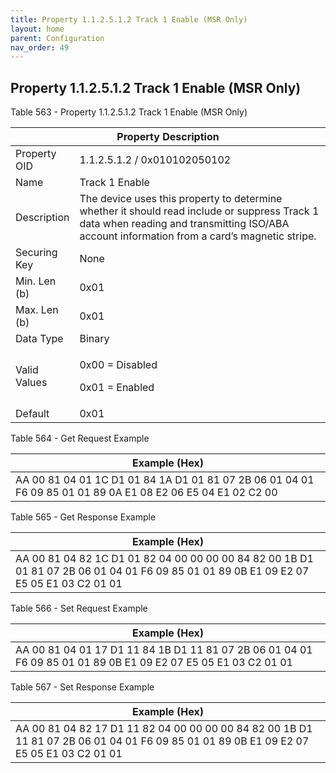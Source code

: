 ```yaml
---
title: Property 1.1.2.5.1.2 Track 1 Enable (MSR Only)
layout: home
parent: Configuration
nav_order: 49
---
```


## Property 1.1.2.5.1.2 Track 1 Enable (MSR Only)

Table 563 - Property 1.1.2.5.1.2 Track 1 Enable (MSR Only)

<table>
<colgroup>
<col style="width: 14%" />
<col style="width: 85%" />
</colgroup>
<thead>
<tr>
<th colspan="2">Property Description</th>
</tr>
</thead>
<tbody>
<tr>
<td>Property OID</td>
<td>1.1.2.5.1.2 / 0x010102050102</td>
</tr>
<tr>
<td>Name</td>
<td>Track 1 Enable</td>
</tr>
<tr>
<td>Description</td>
<td>The device uses this property to determine whether it should read
include or suppress Track 1 data when reading and transmitting ISO/ABA
account information from a card’s magnetic stripe.</td>
</tr>
<tr>
<td>Securing Key</td>
<td>None</td>
</tr>
<tr>
<td>Min. Len (b)</td>
<td>0x01</td>
</tr>
<tr>
<td>Max. Len (b)</td>
<td>0x01</td>
</tr>
<tr>
<td>Data Type</td>
<td>Binary</td>
</tr>
<tr>
<td>Valid Values</td>
<td><p>0x00 = Disabled</p>
<p>0x01 = Enabled</p></td>
</tr>
<tr>
<td>Default</td>
<td>0x01</td>
</tr>
</tbody>
</table>

Table 564 - Get Request Example

| Example (Hex) |
|----|
| AA 00 81 04 01 1C D1 01 84 1A D1 01 81 07 2B 06 01 04 01 F6 09 85 01 01 89 0A E1 08 E2 06 E5 04 E1 02 C2 00 |

Table 565 - Get Response Example

| Example (Hex) |
|----|
| AA 00 81 04 82 1C D1 01 82 04 00 00 00 00 84 82 00 1B D1 01 81 07 2B 06 01 04 01 F6 09 85 01 01 89 0B E1 09 E2 07 E5 05 E1 03 C2 01 01 |

Table 566 - Set Request Example

| Example (Hex) |
|----|
| AA 00 81 04 01 17 D1 11 84 1B D1 11 81 07 2B 06 01 04 01 F6 09 85 01 01 89 0B E1 09 E2 07 E5 05 E1 03 C2 01 01 |

Table 567 - Set Response Example

| Example (Hex) |
|----|
| AA 00 81 04 82 17 D1 11 82 04 00 00 00 00 84 82 00 1B D1 11 81 07 2B 06 01 04 01 F6 09 85 01 01 89 0B E1 09 E2 07 E5 05 E1 03 C2 01 01 |

##